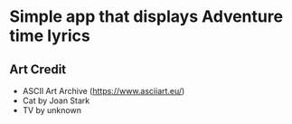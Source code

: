 # Simple app that displays Adventure time lyrics
## Art Credit
* ASCII Art Archive (https://www.asciiart.eu/)
* Cat by Joan Stark
* TV by unknown
